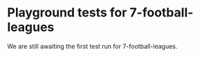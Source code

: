 # Playground tests for 7-football-leagues
We are still awaiting the first test run for 7-football-leagues.
